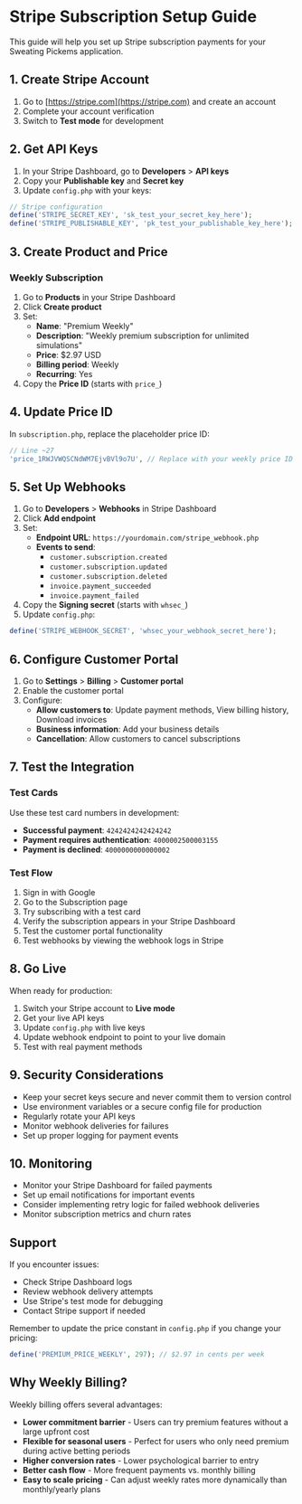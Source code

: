 # Stripe Subscription Setup Guide

This guide will help you set up Stripe subscription payments for your Sweating Pickems application.

## 1. Create Stripe Account

1. Go to [https://stripe.com](https://stripe.com) and create an account
2. Complete your account verification
3. Switch to **Test mode** for development

## 2. Get API Keys

1. In your Stripe Dashboard, go to **Developers** > **API keys**
2. Copy your **Publishable key** and **Secret key**
3. Update `config.php` with your keys:

```php
// Stripe configuration
define('STRIPE_SECRET_KEY', 'sk_test_your_secret_key_here');
define('STRIPE_PUBLISHABLE_KEY', 'pk_test_your_publishable_key_here');
```

## 3. Create Product and Price

### Weekly Subscription
1. Go to **Products** in your Stripe Dashboard
2. Click **Create product**
3. Set:
   - **Name**: "Premium Weekly"
   - **Description**: "Weekly premium subscription for unlimited simulations"
   - **Price**: $2.97 USD
   - **Billing period**: Weekly
   - **Recurring**: Yes
4. Copy the **Price ID** (starts with `price_`)

## 4. Update Price ID

In `subscription.php`, replace the placeholder price ID:

```php
// Line ~27
'price_1RWJVWQSCNdWM7EjvBVl9o7U', // Replace with your weekly price ID
```

## 5. Set Up Webhooks

1. Go to **Developers** > **Webhooks** in Stripe Dashboard
2. Click **Add endpoint**
3. Set:
   - **Endpoint URL**: `https://yourdomain.com/stripe_webhook.php`
   - **Events to send**:
     - `customer.subscription.created`
     - `customer.subscription.updated`
     - `customer.subscription.deleted`
     - `invoice.payment_succeeded`
     - `invoice.payment_failed`
4. Copy the **Signing secret** (starts with `whsec_`)
5. Update `config.php`:

```php
define('STRIPE_WEBHOOK_SECRET', 'whsec_your_webhook_secret_here');
```

## 6. Configure Customer Portal

1. Go to **Settings** > **Billing** > **Customer portal**
2. Enable the customer portal
3. Configure:
   - **Allow customers to**: Update payment methods, View billing history, Download invoices
   - **Business information**: Add your business details
   - **Cancellation**: Allow customers to cancel subscriptions

## 7. Test the Integration

### Test Cards
Use these test card numbers in development:

- **Successful payment**: `4242424242424242`
- **Payment requires authentication**: `4000002500003155`
- **Payment is declined**: `4000000000000002`

### Test Flow
1. Sign in with Google
2. Go to the Subscription page
3. Try subscribing with a test card
4. Verify the subscription appears in your Stripe Dashboard
5. Test the customer portal functionality
6. Test webhooks by viewing the webhook logs in Stripe

## 8. Go Live

When ready for production:

1. Switch your Stripe account to **Live mode**
2. Get your live API keys
3. Update `config.php` with live keys
4. Update webhook endpoint to point to your live domain
5. Test with real payment methods

## 9. Security Considerations

- Keep your secret keys secure and never commit them to version control
- Use environment variables or a secure config file for production
- Regularly rotate your API keys
- Monitor webhook deliveries for failures
- Set up proper logging for payment events

## 10. Monitoring

- Monitor your Stripe Dashboard for failed payments
- Set up email notifications for important events
- Consider implementing retry logic for failed webhook deliveries
- Monitor subscription metrics and churn rates

## Support

If you encounter issues:
- Check Stripe Dashboard logs
- Review webhook delivery attempts
- Use Stripe's test mode for debugging
- Contact Stripe support if needed

Remember to update the price constant in `config.php` if you change your pricing:

```php
define('PREMIUM_PRICE_WEEKLY', 297); // $2.97 in cents per week
```

## Why Weekly Billing?

Weekly billing offers several advantages:
- **Lower commitment barrier** - Users can try premium features without a large upfront cost
- **Flexible for seasonal users** - Perfect for users who only need premium during active betting periods
- **Higher conversion rates** - Lower psychological barrier to entry
- **Better cash flow** - More frequent payments vs. monthly billing
- **Easy to scale pricing** - Can adjust weekly rates more dynamically than monthly/yearly plans 